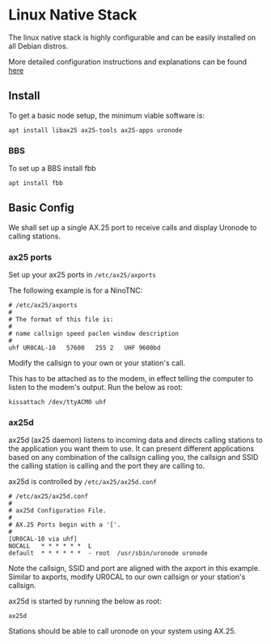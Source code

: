 # Linux Native Stack

The linux native stack is highly configurable and can be easily installed on all Debian distros.

More detailed configuration instructions and explanations can be found [here](../config/linux.md)

## Install

To get a basic node setup, the minimum viable software is:

`apt install libax25 ax25-tools ax25-apps uronode`

### BBS

To set up a BBS install fbb

`apt install fbb`

## Basic Config

We shall set up a single AX.25 port to receive calls and display Uronode to calling stations.

### ax25 ports

Set up your ax25 ports in `/etc/ax25/axports`

The following example is for a NinoTNC:
```
# /etc/ax25/axports
#
# The format of this file is:
#
# name callsign speed paclen window description
#
uhf	UR0CAL-10	57600	255	2	UHF 9600bd
```

Modify the callsign to your own or your station's call.

This has to be attached as to the modem, in effect telling the computer to
listen to the modem's output. Run the below as root:

`kissattach /dev/ttyACM0 uhf`

### ax25d

ax25d (ax25 daemon) listens to incoming data and directs calling stations to the application you want them to use.
It can present different applications based on any combination of the callsign calling you, the callsign and SSID the calling station is calling and the port they are calling to.

ax25d is controlled by `/etc/ax25/ax25d.conf`

```
# /etc/ax25/ax25d.conf
#
# ax25d Configuration File.
#
# AX.25 Ports begin with a '['.
#
[UR0CAL-10 via uhf]
NOCALL   * * * * * *  L
default  * * * * * *  - root  /usr/sbin/uronode uronode
```

Note the callsign, SSID and port are aligned with the axport in this example. Similar to axports, modify UR0CAL to our own callsign or your station's callsign.

ax25d is started by running the below as root:

`ax25d`

Stations should be able to call uronode on your system using AX.25.
